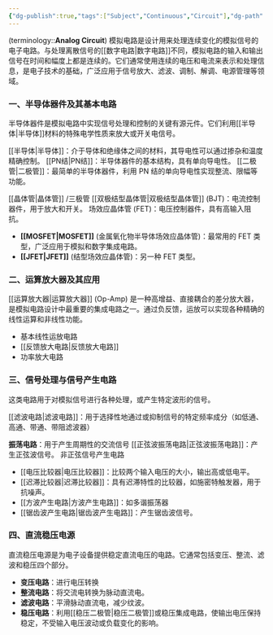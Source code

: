 ```yaml
---
{"dg-publish":true,"tags":["Subject","Continuous","Circuit"],"dg-path":"电子技术/模拟电路/模拟电路.md","permalink":"/电子技术/模拟电路/模拟电路/","dgPassFrontmatter":true,"noteIcon":"","created":"2024-08-06T17:04:58.594+08:00","updated":"2025-08-28T21:53:13.353+08:00"}
---
```



(terminology::**Analog Circuit**)
模拟电路是设计用来处理连续变化的模拟信号的电子电路。与处理离散信号的[[数字电路\|数字电路]]不同，模拟电路的输入和输出信号在时间和幅度上都是连续的。它们通常使用连续的电压和电流来表示和处理信息，是电子技术的基础，广泛应用于信号放大、滤波、调制、解调、电源管理等领域。


### 一、半导体器件及其基本电路
半导体器件是模拟电路中实现信号处理和控制的关键有源元件。它们利用[[半导体\|半导体]]材料的特殊电学性质来放大或开关电信号。

[[半导体\|半导体]]：介于导体和绝缘体之间的材料，其导电性可以通过掺杂和温度精确控制。
[[PN结\|PN结]]：半导体器件的基本结构，具有单向导电性。
[[二极管\|二极管]]：最简单的半导体器件，利用 PN 结的单向导电性实现整流、限幅等功能。

[[晶体管\|晶体管]] /三极管
[[双极结型晶体管\|双极结型晶体管]] (BJT)：电流控制器件，用于放大和开关。
场效应晶体管 (FET)：电压控制器件，具有高输入阻抗。
-   **[[MOSFET\|MOSFET]]** (金属氧化物半导体场效应晶体管)：最常用的 FET 类型，广泛应用于模拟和数字集成电路。
-   **[[JFET\|JFET]]** (结型场效应晶体管)：另一种 FET 类型。


###  二、运算放大器及其应用
[[运算放大器\|运算放大器]] (Op-Amp) 是一种高增益、直接耦合的差分放大器，是模拟电路设计中最重要的集成电路之一。通过负反馈，运放可以实现各种精确的线性运算和非线性功能。
-  基本线性运放电路
-  [[反馈放大电路\|反馈放大电路]]
-  功率放大电路


### 三、信号处理与信号产生电路
这类电路用于对模拟信号进行各种处理，或产生特定波形的信号。

[[滤波电路\|滤波电路]]：用于选择性地通过或抑制信号的特定频率成分（如低通、高通、带通、带阻滤波器）

**振荡电路**：用于产生周期性的交流信号
[[正弦波振荡电路\|正弦波振荡电路]]：产生正弦波信号。
非正弦信号产生电路
- [[电压比较器\|电压比较器]]：比较两个输入电压的大小，输出高或低电平。
- [[迟滞比较器\|迟滞比较器]]：具有迟滞特性的比较器，如施密特触发器，用于抗噪声。
- [[方波产生电路\|方波产生电路]]：如多谐振荡器
- [[锯齿波产生电路\|锯齿波产生电路]]：产生锯齿波信号。

### 四、直流稳压电源
直流稳压电源是为电子设备提供稳定直流电压的电路。它通常包括变压、整流、滤波和稳压四个部分。
- **变压电路**：进行电压转换
- **整流电路**：将交流电转换为脉动直流电。
- **滤波电路**：平滑脉动直流电，减少纹波。
- **稳压电路**：利用[[稳压二极管\|稳压二极管]]或稳压集成电路，使输出电压保持稳定，不受输入电压波动或负载变化的影响。

